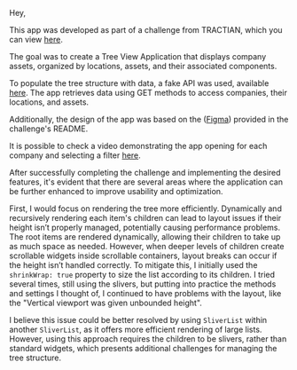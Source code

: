 Hey,

This app was developed as part of a challenge from TRACTIAN, which you can view [here](https://github.com/tractian/challenges/tree/main/mobile).

The goal was to create a Tree View Application that displays company assets, organized by locations, assets, and their associated components.

To populate the tree structure with data, a fake API was used, available [here](https://fake-api.tractian.com). The app retrieves data using GET methods to access companies, their locations, and assets.

Additionally, the design of the app was based on the ([Figma](https://www.figma.com/design/IP50SSLkagXsUNWiZj0PjP/%5BCareers%5D-Flutter-Challenge-v2?node-id=0-1&t=ZxowLpXDFvQxdNks-0)) provided in the challenge's README.

It is possible to check a video demonstrating the app opening for each company and selecting a filter [here](https://drive.google.com/file/d/1h5FInsqsG8Z-bMviLQVCTWpHoeaxRzmn/view?usp=sharing).

After successfully completing the challenge and implementing the desired features, it's evident that there are several areas where the application can be further enhanced to improve usability and optimization.

First, I would focus on rendering the tree more efficiently. Dynamically and recursively rendering each item's children can lead to layout issues if their height isn’t properly managed, potentially causing performance problems. The root items are rendered dynamically, allowing their children to take up as much space as needed. However, when deeper levels of children create scrollable widgets inside scrollable containers, layout breaks can occur if the height isn’t handled correctly. To mitigate this, I initially used the `shrinkWrap: true` property to size the list according to its children. I tried several times, still using the slivers, but putting into practice the methods and settings I thought of, I continued to have problems with the layout, like the "Vertical viewport was given unbounded height".

I believe this issue could be better resolved by using `SliverList` within another `SliverList`, as it offers more efficient rendering of large lists. However, using this approach requires the children to be slivers, rather than standard widgets, which presents additional challenges for managing the tree structure.

